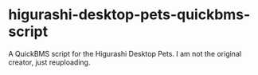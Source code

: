 # higurashi-desktop-pets-quickbms-script
A QuickBMS script for the Higurashi Desktop Pets. I am not the original creator, just reuploading.
